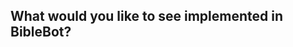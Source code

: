 ## What would you like to see implemented in BibleBot?
<!-- This is not for translations or language requests. This is for requesting a catechism, confession, or historical document to be added. -->

<!-- By submitting this form, you agree to follow our Code of Conduct: https://gitlab.com/kerygmadigital/biblebot/BibleBot/-/blob/master/CODE_OF_CONDUCT.md -->